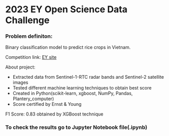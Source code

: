 # 2023 EY Open Science Data Challenge

### Problem definiton:  
Binary classification model to predict rice crops in Vietnam.  
  
Competition link: [EY site](https://challenge.ey.com/challenges/level-1-crop-identification-global)  

About project: 
- Extracted data from Sentinel-1-RTC radar bands and Sentinel-2 satellite images
- Tested different machine learning techniques to obtain best score
- Created in Python(scikit-learn, xgboost, NumPy, Pandas, Plantery_computer)
- Score certified by Ernst & Young

F1 Score: 0.83 obtained by XGBoost technique
### To check the results go to Jupyter Notebook file(.ipynb)